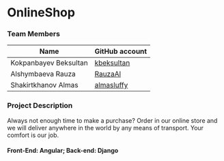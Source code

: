 # OnlineShop 

### Team Members
| Name | GitHub account |
| --- | --- |
| Kokpanbayev Beksultan | [kbeksultan](https://github.com/kbeksultan/) |
| Alshymbaeva Rauza | [RauzaAl](https://github.com/RauzaAl) | 
| Shakirtkhanov Almas | [almasluffy](https://github.com/almasluffy) | 

### Project Description

Always not enough time to make a purchase? Order in our online store and we will deliver anywhere in the world by any means of transport. Your comfort is our job.

<h4>Front-End: Angular; Back-end: Django</h4>
